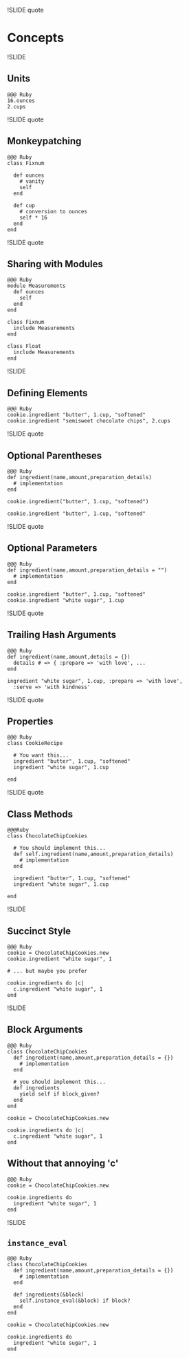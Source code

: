 !SLIDE quote

# Concepts

!SLIDE

## Units

    @@@ Ruby
    16.ounces
    2.cups

!SLIDE quote

## Monkeypatching

    @@@ Ruby
    class Fixnum

      def ounces
        # vanity
        self
      end

      def cup
        # conversion to ounces
        self * 16
      end
    end

!SLIDE quote

## Sharing with Modules

    @@@ Ruby
    module Measurements
      def ounces
        self
      end
    end

    class Fixnum
      include Measurements
    end

    class Float
      include Measurements
    end

!SLIDE

## Defining Elements

    @@@ Ruby
    cookie.ingredient "butter", 1.cup, "softened"
    cookie.ingredient "semisweet chocolate chips", 2.cups

!SLIDE quote

## Optional Parentheses

    @@@ Ruby
    def ingredient(name,amount,preparation_details)
      # implementation
    end

    cookie.ingredient("butter", 1.cup, "softened")

    cookie.ingredient "butter", 1.cup, "softened"

!SLIDE quote

## Optional Parameters

    @@@ Ruby
    def ingredient(name,amount,preparation_details = "")
      # implementation
    end

    cookie.ingredient "butter", 1.cup, "softened"
    cookie.ingredient "white sugar", 1.cup


!SLIDE quote

## Trailing Hash Arguments

    @@@ Ruby
    def ingredient(name,amount,details = {})
      details # => { :prepare => 'with love', ...
    end

    ingredient "white sugar", 1.cup, :prepare => 'with love',
      :serve => 'with kindness'


!SLIDE quote

## Properties

    @@@ Ruby
    class CookieRecipe

      # You want this...
      ingredient "butter", 1.cup, "softened"
      ingredient "white sugar", 1.cup

    end


!SLIDE quote

## Class Methods

    @@@Ruby
    class ChocolateChipCookies

      # You should implement this...
      def self.ingredient(name,amount,preparation_details)
        # implementation
      end

      ingredient "butter", 1.cup, "softened"
      ingredient "white sugar", 1.cup

    end

!SLIDE

## Succinct Style

    @@@ Ruby
    cookie = ChocolateChipCookies.new
    cookie.ingredient "white sugar", 1

    # ... but maybe you prefer

    cookie.ingredients do |c|
      c.ingredient "white sugar", 1
    end

!SLIDE

## Block Arguments

    @@@ Ruby
    class ChocolateChipCookies
      def ingredient(name,amount,preparation_details = {})
        # implementation
      end
      
      # you should implement this...
      def ingredients
        yield self if block_given?
      end
    end

    cookie = ChocolateChipCookies.new

    cookie.ingredients do |c|
      c.ingredient "white sugar", 1
    end

## Without that annoying 'c'

    @@@ Ruby
    cookie = ChocolateChipCookies.new

    cookie.ingredients do
      ingredient "white sugar", 1
    end
    

!SLIDE

## `instance_eval`

    @@@ Ruby
    class ChocolateChipCookies
      def ingredient(name,amount,preparation_details = {})
        # implementation
      end

      def ingredients(&block)
        self.instance_eval(&block) if block?
      end
    end

    cookie = ChocolateChipCookies.new

    cookie.ingredients do
      ingredient "white sugar", 1
    end